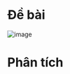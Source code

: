# Đề bài
![image](https://github.com/VanHoang110802/Competitive_Programming/assets/108053955/a8741500-e859-4436-aed8-b8ceb1c97340)

# Phân tích
